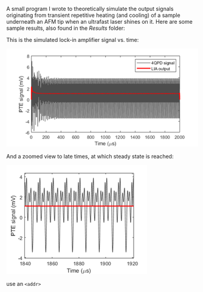 A small program I wrote to theoretically simulate the output signals originating from transient repetitive heating (and cooling) of a sample underneath an AFM tip when an ultrafast laser shines on it.
Here are some sample results, also found in the *Results* folder:

This is the simulated lock-in amplifier signal vs. time:

![Lock-in amplifier signal vs. time](Results/LIA_signal_vs_time.png)

And a zoomed view to late times, at which steady state is reached:

![Lock-in amplifier signal vs. time (zoom)](Results/LIA_signal_vs_time_zoom.png)

use an `<addr>`
